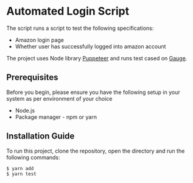 # Automated Login Script

The script runs a script to test the following specifications:
- Amazon login page  
- Whether user has successfully logged into amazon account

The project uses Node library [Puppeteer](https://devdocs.io/puppeteer/) and runs test cased on [Gauge](https://docs.gauge.org/overview.html?os=linux&language=javascript&ide=vscode).

## Prerequisites 

Before you begin, please ensure you have the following setup in your system as per environment of your choice
- Node.js
- Package manager - npm or yarn

## Installation Guide

To run this project, clone the repository, open the directory and run the following commands:

```
$ yarn add
$ yarn test

```







